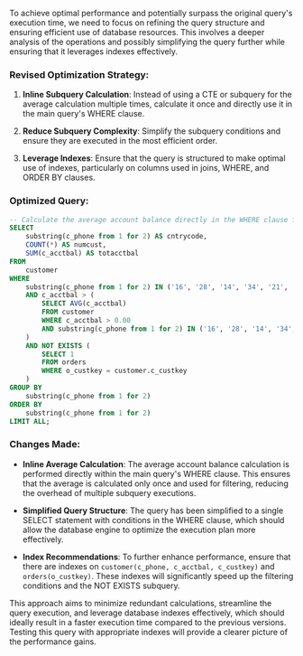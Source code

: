 To achieve optimal performance and potentially surpass the original query's execution time, we need to focus on refining the query structure and ensuring efficient use of database resources. This involves a deeper analysis of the operations and possibly simplifying the query further while ensuring that it leverages indexes effectively.

### Revised Optimization Strategy:

1. **Inline Subquery Calculation**: Instead of using a CTE or subquery for the average calculation multiple times, calculate it once and directly use it in the main query's WHERE clause.

2. **Reduce Subquery Complexity**: Simplify the subquery conditions and ensure they are executed in the most efficient order.

3. **Leverage Indexes**: Ensure that the query is structured to make optimal use of indexes, particularly on columns used in joins, WHERE, and ORDER BY clauses.

### Optimized Query:

```sql
-- Calculate the average account balance directly in the WHERE clause for comparison
SELECT 
    substring(c_phone from 1 for 2) AS cntrycode, 
    COUNT(*) AS numcust, 
    SUM(c_acctbal) AS totacctbal
FROM 
    customer
WHERE 
    substring(c_phone from 1 for 2) IN ('16', '28', '14', '34', '21', '20', '29')
    AND c_acctbal > (
        SELECT AVG(c_acctbal) 
        FROM customer 
        WHERE c_acctbal > 0.00 
        AND substring(c_phone from 1 for 2) IN ('16', '28', '14', '34', '21', '20', '29')
    )
    AND NOT EXISTS (
        SELECT 1
        FROM orders
        WHERE o_custkey = customer.c_custkey
    )
GROUP BY 
    substring(c_phone from 1 for 2)
ORDER BY 
    substring(c_phone from 1 for 2)
LIMIT ALL;
```

### Changes Made:

- **Inline Average Calculation**: The average account balance calculation is performed directly within the main query's WHERE clause. This ensures that the average is calculated only once and used for filtering, reducing the overhead of multiple subquery executions.

- **Simplified Query Structure**: The query has been simplified to a single SELECT statement with conditions in the WHERE clause, which should allow the database engine to optimize the execution plan more effectively.

- **Index Recommendations**: To further enhance performance, ensure that there are indexes on `customer(c_phone, c_acctbal, c_custkey)` and `orders(o_custkey)`. These indexes will significantly speed up the filtering conditions and the NOT EXISTS subquery.

This approach aims to minimize redundant calculations, streamline the query execution, and leverage database indexes effectively, which should ideally result in a faster execution time compared to the previous versions. Testing this query with appropriate indexes will provide a clearer picture of the performance gains.